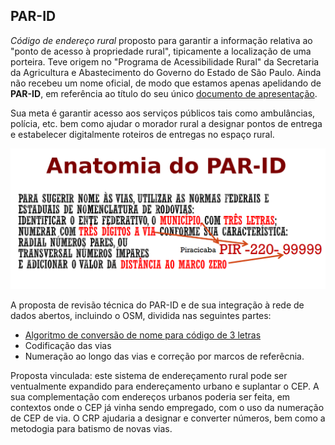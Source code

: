 ## PAR-ID

*Código de endereço rural* proposto para garantir a informação relativa ao "ponto de acesso à propriedade rural", tipicamente a localização de uma porteira. Teve origem no "Programa de Acessibilidade Rural" da Secretaria da Agricultura e Abastecimento do Governo do Estado de São Paulo. Ainda não recebeu um nome oficial, de modo que estamos apenas apelidando de **PAR-ID**, em referência ao título do seu único [documento de apresentação](parId-govSp.pdf).

Sua meta é garantir acesso aos serviços públicos tais como ambulâncias, polícia, etc. bem como ajudar o morador rural a designar pontos de entrega e estabelecer digitalmente roteiros de entregas no espaço rural.

![](assets/img/parId-resumo1.png)

A proposta de revisão técnica do PAR-ID e de sua integração à rede de dados abertos, incluindo o OSM, dividida nas seguintes partes:

* [Algoritmo de conversão de nome para código de 3 letras](parId-cod3letras.md)
* Codificação das vias
* Numeração ao longo das vias e correção por marcos de referêcnia.

Proposta vinculada: este sistema de endereçamento rural pode ser ventualmente expandido para endereçamento urbano e suplantar o CEP. A sua complementação com endereços urbanos poderia ser feita, em contextos onde o CEP já vinha sendo empregado, com o uso da numeração de CEP de via. O CRP ajudaria a designar e converter números, bem como a metodogia para batismo de novas vias.
